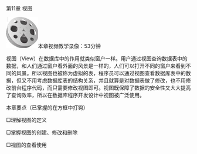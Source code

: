 ### 
  第11章 视图


<img class="my_markdown" class="h-pic" src="../images/Figure-0302-220.jpg" style="width:87px;  height: 85px; "/>本章视频教学录像：53分钟

视图（View）在数据库中的作用就类似窗户一样。用户通过视图查询数据表中的数据，和人们通过窗户看外面的风景是一样的，人们可以打开不同的窗户来看到不同的风景。所以视图也被称为虚拟的表，程序员可以通过视图查看数据库表中的数据，但又不用考虑数据库表的结构关系，并且就算是对数据表做了修改，也不用修改前台程序代码，而只需要修改视图即可。视图既保障了数据的安全性又大大提高了查询效率，所以在数据库程序开发设计中视图被广泛使用。

本章要点（已掌握的在方框中打钩）

□理解视图的定义

□掌握视图的创建、修改和删除

□视图的查看使用

